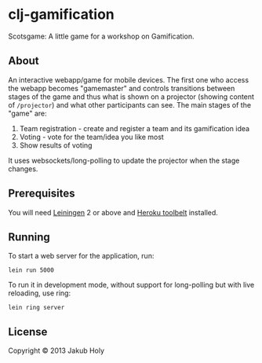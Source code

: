# clj-gamification

Scotsgame: A little game for a workshop on Gamification.

## About

An interactive webapp/game for mobile devices. The first one who access the webapp becomes "gamemaster" and controls transitions between stages of the game and thus what is shown on a projector (showing content of `/projector`) and what other participants can see. The main stages of the "game" are:

1. Team registration - create and register a team and its gamification idea
2. Voting - vote for the team/idea you like most
3. Show results of voting

It uses websockets/long-polling to update the projector when the stage changes.

## Prerequisites

You will need [Leiningen][1] 2 or above and [Heroku toolbelt][2] installed.

[1]: https://github.com/technomancy/leiningen
[2]: https://toolbelt.heroku.com/

## Running

To start a web server for the application, run:

    lein run 5000

To run it in development mode, without support for long-polling but with live reloading, use ring:

    lein ring server

## License

Copyright © 2013 Jakub Holy
